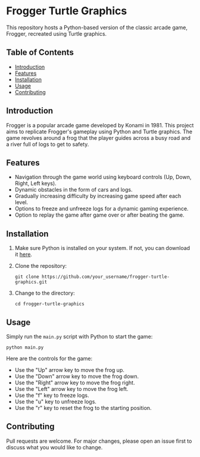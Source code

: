 # Frogger Turtle Graphics

This repository hosts a Python-based version of the classic arcade game, Frogger, recreated using Turtle graphics.

## Table of Contents
- [Introduction](#introduction)
- [Features](#features)
- [Installation](#installation)
- [Usage](#usage)
- [Contributing](#contributing)

## Introduction
Frogger is a popular arcade game developed by Konami in 1981. This project aims to replicate Frogger's gameplay using Python and Turtle graphics. The game revolves around a frog that the player guides across a busy road and a river full of logs to get to safety.

## Features
* Navigation through the game world using keyboard controls (Up, Down, Right, Left keys).
* Dynamic obstacles in the form of cars and logs.
* Gradually increasing difficulty by increasing game speed after each level.
* Options to freeze and unfreeze logs for a dynamic gaming experience.
* Option to replay the game after game over or after beating the game.

## Installation
1. Make sure Python is installed on your system. If not, you can download it [here](https://www.python.org/downloads/).

2. Clone the repository:
   ```
   git clone https://github.com/your_username/frogger-turtle-graphics.git
   ```
3. Change to the directory:
   ```
   cd frogger-turtle-graphics
   ```

## Usage
Simply run the `main.py` script with Python to start the game:
```
python main.py
```
Here are the controls for the game:
- Use the "Up" arrow key to move the frog up.
- Use the "Down" arrow key to move the frog down.
- Use the "Right" arrow key to move the frog right.
- Use the "Left" arrow key to move the frog left.
- Use the "f" key to freeze logs.
- Use the "u" key to unfreeze logs.
- Use the "r" key to reset the frog to the starting position.

## Contributing
Pull requests are welcome. For major changes, please open an issue first to discuss what you would like to change.
